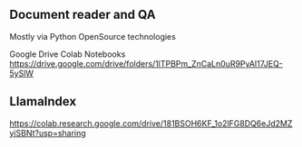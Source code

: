 Document reader and QA
----------------------

Mostly via Python OpenSource technologies

Google Drive Colab Notebooks https://drive.google.com/drive/folders/1lTPBPm_ZnCaLn0uR9PyAI17JEQ-5ySlW

## LlamaIndex

https://colab.research.google.com/drive/181BSOH6KF_1o2lFG8DQ6eJd2MZyiSBNt?usp=sharing

